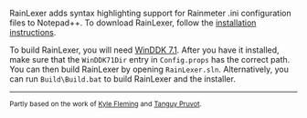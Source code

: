 RainLexer adds syntax highlighting support for Rainmeter .ini configuration files to Notepad++. To download RainLexer, follow the [installation instructions](http://poiru.github.com/rainlexer).

To build RainLexer, you will need [WinDDK 7.1](http://www.microsoft.com/en-us/download/details.aspx?id=11800). After you have it installed, make sure that the `WinDDK71Dir` entry in `Config.props` has the correct path.
You can then build RainLexer by opening `RainLexer.sln`. Alternatively, you can run `Build\Build.bat` to build RainLexer and the installer.

---------

<sub>Partly based on the work of [Kyle Fleming](http://code.google.com/p/npp-gmod-lua/) and [Tanguy Pruvot](http://www.wdscript.fr/?q=notepadpp).</sub>